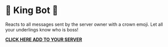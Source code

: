 # 👑 King Bot 👑

Reacts to all messages sent by the server owner with a crown emoji. Let all your underlings know who is boss! 

[**CLICK HERE ADD TO YOUR SERVER**](https://discord.com/api/oauth2/authorize?client_id=711316876738691163&permissions=0&scope=bot)
